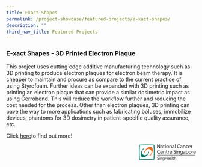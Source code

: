 ```yaml
---
title: Exact Shapes
permalink: /project-showcase/featured-projects/e-xact-shapes/
description: ""
third_nav_title: Featured Projects
---
```

### E-xact Shapes - 3D Printed Electron Plaque

This project uses cutting edge additive manufacturing technology such as 3D printing to produce electron plaques for electron beam therapy. It is cheaper to maintain and procure as compare to the current practice of using Styrofoam. Further ideas can be expanded with 3D printing such as printing an electron plaque that can provide a similar dosimetric impact as using Cerrobend. This will reduce the workflow further and reducing the cost needed for the process. Other than electron plaques, 3D printing can pave the way to more applications such as fabricating boluses, immobilize devices, phantoms for 3D dosimetry in patient-specific quality assurance, etc.

Click [here](/files/e-xact%20shapes%203d%20printed%20electron%20plaque.pdf)to find out more!

<img style="width:30%" src="/images/nccs%20logo.png" align="right">
